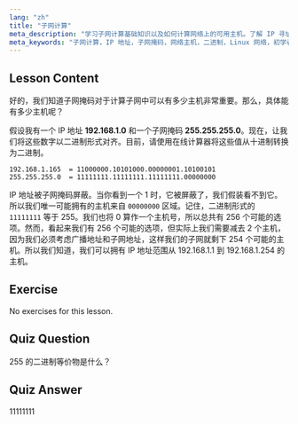 ```yaml
---
lang: "zh"
title: "子网计算"
meta_description: "学习子网计算基础知识以及如何计算网络上的可用主机。了解 IP 寻址和子网掩码，适合初学者。开始你的 Linux 之旅！"
meta_keywords: "子网计算，IP 地址，子网掩码，网络主机，二进制，Linux 网络，初学者教程，指南"
---
```


## Lesson Content

好的，我们知道子网掩码对于计算子网中可以有多少主机非常重要。那么，具体能有多少主机呢？

假设我有一个 IP 地址 **192.168.1.0** 和一个子网掩码 **255.255.255.0**。现在，让我们将这些数字以二进制形式对齐。目前，请使用在线计算器将这些值从十进制转换为二进制。

```
192.168.1.165  = 11000000.10101000.00000001.10100101
255.255.255.0  = 11111111.11111111.11111111.00000000
```

IP 地址被子网掩码屏蔽。当你看到一个 1 时，它被屏蔽了，我们假装看不到它。所以我们唯一可能拥有的主机来自 `00000000` 区域。记住，二进制形式的 `11111111` 等于 255。我们也将 0 算作一个主机号，所以总共有 256 个可能的选项。然而，看起来我们有 256 个可能的选项，但实际上我们需要减去 2 个主机，因为我们必须考虑广播地址和子网地址，这样我们的子网就剩下 254 个可能的主机。所以我们知道，我们可以拥有 IP 地址范围从 192.168.1.1 到 192.168.1.254 的主机。

## Exercise

No exercises for this lesson.

## Quiz Question

255 的二进制等价物是什么？

## Quiz Answer

11111111
